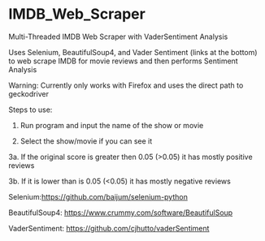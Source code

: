 # IMDB_Web_Scraper
Multi-Threaded IMDB Web Scraper with VaderSentiment Analysis

Uses Selenium, BeautifulSoup4, and Vader Sentiment (links at the bottom) to web scrape IMDB for movie reviews and then performs Sentiment Analysis

Warning: Currently only works with Firefox and uses the direct path to geckodriver

Steps to use:
  1. Run program and input the name of the show or movie
  
  2. Select the show/movie if you can see it
  
  3a. If the original score is greater then 0.05 (>0.05) it has mostly positive reviews
  
  3b. If it is lower than is 0.05 (<0.05) it has mostly negative reviews
  
  Selenium:https://github.com/baijum/selenium-python
  
  BeautifulSoup4: https://www.crummy.com/software/BeautifulSoup
  
  VaderSentiment: https://github.com/cjhutto/vaderSentiment
